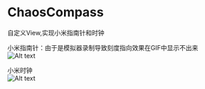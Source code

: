 # ChaosCompass
自定义View,实现小米指南针和时钟

小米指南针：由于是模拟器录制导致刻度指向效果在GIF中显示不出来  
![Alt text](https://github.com/ChaosOctopus/ChaosCompass/blob/master/app/src/main/res/drawable/compass.gif)  


小米时钟  
![Alt text](https://github.com/ChaosOctopus/ChaosCompass/blob/master/app/src/main/res/drawable/oclock.gif)

